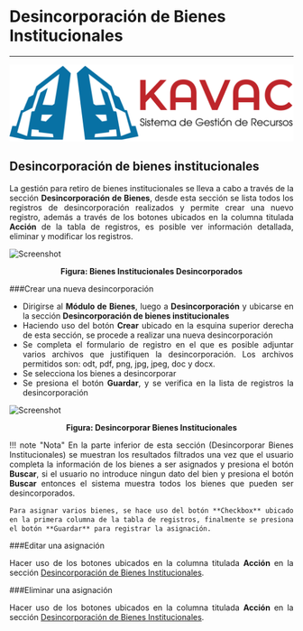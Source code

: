 # Desincorporación de Bienes Institucionales 
********************************************
<div style="text-align: justify;">

![Screenshot](img/logokavac.png#imagen)

## Desincorporación de bienes institucionales 

La gestión para retiro de bienes institucionales se lleva a cabo a través de la sección **Desincorporación de Bienes**, desde esta sección se lista todos los registros de desincorporación realizados y permite crear una nuevo registro, además a través de los botones ubicados en la columna titulada **Acción** de la tabla de registros, es posible ver información detallada, eliminar y modificar los registros.  


![Screenshot](/img/bienes_desincorporados.jpg)<div style="text-align: center;font-weight: bold">Figura: Bienes Institucionales Desincorporados</div>

###Crear una nueva desincorporación

- Dirigirse al **Módulo de Bienes**, luego a **Desincorporación** y ubicarse en la sección **Desincorporación de bienes institucionales**
- Haciendo uso del botón **Crear** ubicado en la esquina superior derecha de esta sección, se procede a realizar una nueva desincorporación
- Se completa el formulario de registro en el que es posible adjuntar varios archivos que justifiquen la desincorporación.  Los archivos permitidos son: odt, pdf, png, jpg, jpeg, doc y docx. 
- Se selecciona los bienes a desincorporar 
- Se presiona el botón **Guardar**, y se verifica en la lista de registros la desincorporación    

![Screenshot](/img/desincorporar_bien.jpg)<div style="text-align: center;font-weight: bold">Figura: Desincorporar Bienes Institucionales</div>

!!! note "Nota"
	En la parte inferior de esta sección (Desincorporar Bienes Institucionales) se muestran los resultados filtrados una vez que el usuario completa la información de los bienes a ser asignados y presiona el botón **Buscar**, si el usuario no introduce ningun dato del bien y presiona el botón **Buscar** entonces el sistema muestra todos los bienes que pueden ser desincorporados.    

	Para asignar varios bienes, se hace uso del botón **Checkbox** ubicado en la primera columna de la tabla de registros, finalmente se presiona el botón **Guardar** para registrar la asignación.

###Editar una asignación 

Hacer uso de los botones ubicados en la columna titulada **Acción** en la sección [Desincorporación de Bienes Institucionales](#desincorporacion-de-bienes-institucionales_1).

###Eliminar una asignación 

Hacer uso de los botones ubicados en la columna titulada **Acción** en la sección [Desincorporación de Bienes Institucionales](#desincorporacion-de-bienes-institucionales_1).


</div>























   